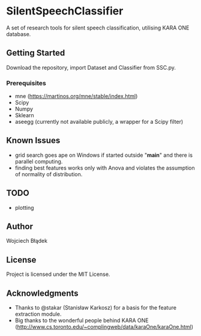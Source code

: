 # SilentSpeechClassifier
A set of research tools for silent speech classification, utilising KARA ONE database. 

## Getting Started
Download the repository, import Dataset and Classifier from SSC.py.

### Prerequisites
- mne (https://martinos.org/mne/stable/index.html)
- Scipy
- Numpy
- Sklearn
- aseegg (currently not available publicly, a wrapper for a Scipy filter)

## Known Issues
* grid search goes ape on Windows if started outside "__main__" and there is parallel computing. 
* finding best features works only with Anova and violates the assumption of normality of distribution.

## TODO
* plotting 

## Author
Wojciech Błądek

## License
Project is licensed under the MIT License.

## Acknowledgments
* Thanks to @stakar (Stanisław Karkosz) for a basis for the feature extraction module.
* Big thanks to the wonderful people behind KARA ONE (http://www.cs.toronto.edu/~complingweb/data/karaOne/karaOne.html)